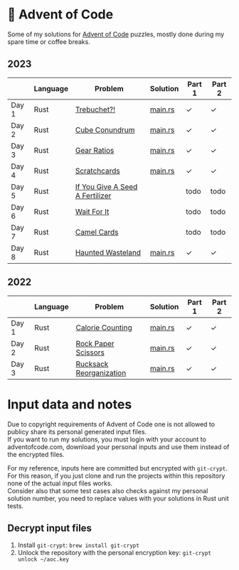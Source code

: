 # 🎄 Advent of Code

Some of my solutions for [Advent of Code](https://adventofcode.com/) puzzles, mostly done during my spare time or coffee breaks.

## 2023

|        | Language | Problem                                                   | Solution                                                                                        | Part 1  | Part 2 |
|--------|----------|-----------------------------------------------------------|-------------------------------------------------------------------------------------------------|---------|--------|
| Day 1  | Rust     |[Trebuchet?!](https://adventofcode.com/2023/day/1)         | [main.rs](https://github.com/carminexx/Advent-Of-Code/blob/develop/rust/2023/day-1/src/main.rs) | ✓       | ✓      |
| Day 2  | Rust     |[Cube Conundrum](https://adventofcode.com/2023/day/2)      | [main.rs](https://github.com/carminexx/Advent-Of-Code/blob/develop/rust/2023/day-2/src/main.rs) | ✓       | ✓      |
| Day 3  | Rust     |[Gear Ratios](https://adventofcode.com/2023/day/3)         | [main.rs](https://github.com/carminexx/Advent-Of-Code/blob/develop/rust/2023/day-3/src/main.rs) | ✓       | ✓      |
| Day 4  | Rust     |[Scratchcards](https://adventofcode.com/2023/day/4)        | [main.rs](https://github.com/carminexx/Advent-Of-Code/blob/develop/rust/2023/day-4/src/main.rs) | ✓       | ✓      |
| Day 5  | Rust     |[If You Give A Seed A Fertilizer](https://adventofcode.com/2023/day/5) |   | todo       | todo      |
| Day 6  | Rust     |[Wait For It](https://adventofcode.com/2023/day/6)         |  | todo       | todo      |
| Day 7  | Rust     |[Camel Cards](https://adventofcode.com/2023/day/7)         |  | todo       | todo      |
| Day 8  | Rust     |[Haunted Wasteland](https://adventofcode.com/2023/day/8)   | [main.rs](https://github.com/carminexx/Advent-Of-Code/blob/develop/rust/2023/day-8/src/main.rs) | ✓       | ✓      |


## 2022

|        | Language | Problem                                                       | Solution                                                                                        | Part 1  | Part 2 |
|--------|----------|---------------------------------------------------------------|-------------------------------------------------------------------------------------------------|---------|--------|
| Day 1  | Rust     |[Calorie Counting](https://adventofcode.com/2022/day/1)        | [main.rs](https://github.com/carminexx/Advent-Of-Code/blob/develop/rust/2022/day-1/src/main.rs) | ✓       | ✓      |
| Day 2  | Rust     |[Rock Paper Scissors](https://adventofcode.com/2022/day/2)     | [main.rs](https://github.com/carminexx/Advent-Of-Code/blob/develop/rust/2022/day-2/src/main.rs) | ✓       | ✓      |
| Day 3  | Rust     |[Rucksack Reorganization](https://adventofcode.com/2022/day/3) | [main.rs](https://github.com/carminexx/Advent-Of-Code/blob/develop/rust/2022/day-3/src/main.rs) | ✓       | ✓      |


# Input data and notes

Due to copyright requirements of Advent of Code one is not allowed to publicy share its personal generated input files.  
If you want to run my solutions, you must login with your account to adventofcode.com, download your personal inputs and use them instead of the encrypted files. 

For my reference, inputs here are committed but encrypted with `git-crypt`.  
For this reason, if you just clone and run the projects within this repository none of the actual input files works.  
Consider also that some test cases also checks against my personal solution number, you need to replace values with your solutions in Rust unit tests.

## Decrypt input files

1. Install `git-crypt`: `brew install git-crypt`
2. Unlock the repository with the personal encryption key: `git-crypt unlock ~/aoc.key`